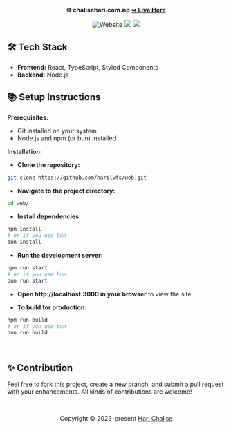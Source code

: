 <p align="center"><strong>🌐 chalisehari.com.np</strong>
<a href="https://chalisehari.com.np"><strong> ➥ Live Here</strong></a></p>
<div align="center">
  
![Website](https://img.shields.io/website?url=https%3A%2F%2Fchalisehari.com.np&style=for-the-badge&logo=github&color=eed49f&logoColor=D9E0EE&labelColor=1c1c29) <img src="https://img.shields.io/badge/Maintained%3F-Yes-1c1c29?style=for-the-badge&color=ef9f9c&logoColor=85e185&labelColor=1c1c29"> <img src="https://img.shields.io/github/license/harilvfs/web?style=for-the-badge&color=e0ea9d&logoColor=D9E0EE&labelColor=171b22">
</div>

<!-- ![Desktop Demo](https://github.com/harilvfs/web/blob/main/website%20preview/web.png) -->

<h2>🛠️ Tech Stack</h2>
<ul>
  <li><strong>Frontend:</strong> React, TypeScript, Styled Components</li>
  <li><strong>Backend:</strong> Node.js</li>
</ul>

## 📚 Setup Instructions

**Prerequisites:**

* Git installed on your system
* Node.js and npm (or bun) installed

**Installation:**

- **Clone the repository:**

```bash
git clone https://github.com/harilvfs/web.git
```

- **Navigate to the project directory:**

```bash
cd web/
```

- **Install dependencies:**

```bash
npm install
# or if you use bun
bun install
```

- **Run the development server:**

```bash
npm run start
# or if you use bun
bun run start
```

- **Open http://localhost:3000 in your browser** to view the site.

- **To build for production:**

```bash
npm run build
# or if you use bun
bun run build
```

<br>

<h2>✨ Contribution</h2>
<p>Feel free to fork this project, create a new branch, and submit a pull request with your enhancements. All kinds of contributions are welcome!</p>

<br>

<p align="center">
	Copyright &copy; 2023-present <a href="https://github.com/harilvfs" target="_blank">Hari Chalise</a>
</p>
